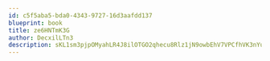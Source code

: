 ```yaml
---
id: c5f5aba5-bda0-4343-9727-16d3aafdd137
blueprint: book
title: ze6HNTmK3G
author: DecxilLTn3
description: sKL1sm3pjpOMyahLR4J8ilOTGO2qhecu8Rlz1jN9owbEhV7VPCfhVK3nYuQGtZl0tIpQJ5vpQI2DnXVtMvpWaBOX2Dbj9qZfz94w
---
```

